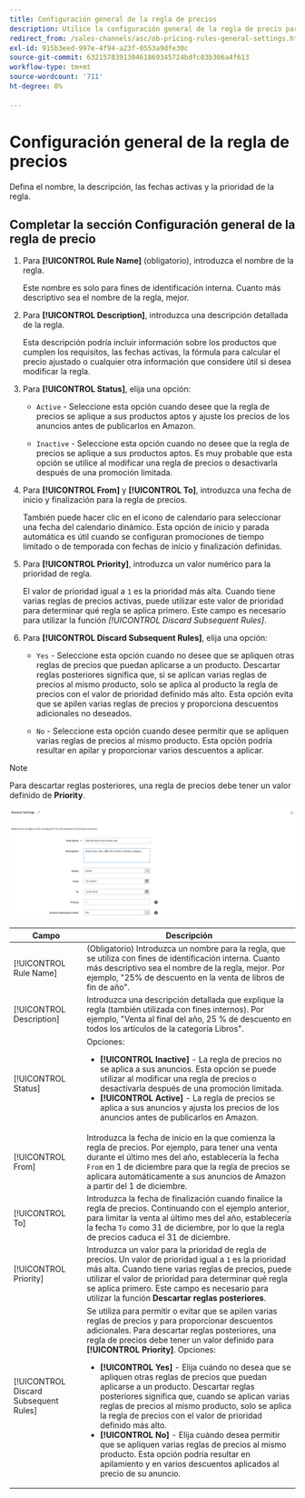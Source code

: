 ```yaml
---
title: Configuración general de la regla de precios
description: Utilice la configuración general de la regla de precio para definir las características principales de una regla de precio de anuncio.
redirect_from: /sales-channels/asc/ob-pricing-rules-general-settings.html
exl-id: 915b3eed-997e-4f94-a23f-0553a9dfe30c
source-git-commit: 632157839130461869345724bdfc03b306a4f613
workflow-type: tm+mt
source-wordcount: '711'
ht-degree: 0%

---
```


# Configuración general de la regla de precios

Defina el nombre, la descripción, las fechas activas y la prioridad de la regla.

## Completar la sección Configuración general de la regla de precio

1. Para **[!UICONTROL Rule Name]** (obligatorio), introduzca el nombre de la regla.

   Este nombre es solo para fines de identificación interna. Cuanto más descriptivo sea el nombre de la regla, mejor.

1. Para **[!UICONTROL Description]**, introduzca una descripción detallada de la regla.

   Esta descripción podría incluir información sobre los productos que cumplen los requisitos, las fechas activas, la fórmula para calcular el precio ajustado o cualquier otra información que considere útil si desea modificar la regla.

1. Para **[!UICONTROL Status]**, elija una opción:

   - `Active` - Seleccione esta opción cuando desee que la regla de precios se aplique a sus productos aptos y ajuste los precios de los anuncios antes de publicarlos en Amazon.

   - `Inactive` - Seleccione esta opción cuando no desee que la regla de precios se aplique a sus productos aptos. Es muy probable que esta opción se utilice al modificar una regla de precios o desactivarla después de una promoción limitada.

1. Para **[!UICONTROL From]** y **[!UICONTROL To]**, introduzca una fecha de inicio y finalización para la regla de precios.

   También puede hacer clic en el icono de calendario para seleccionar una fecha del calendario dinámico. Esta opción de inicio y parada automática es útil cuando se configuran promociones de tiempo limitado o de temporada con fechas de inicio y finalización definidas.

1. Para **[!UICONTROL Priority]**, introduzca un valor numérico para la prioridad de regla.

   El valor de prioridad igual a `1` es la prioridad más alta. Cuando tiene varias reglas de precios activas, puede utilizar este valor de prioridad para determinar qué regla se aplica primero. Este campo es necesario para utilizar la función _[!UICONTROL Discard Subsequent Rules]_.

1. Para **[!UICONTROL Discard Subsequent Rules]**, elija una opción:

   - `Yes` - Seleccione esta opción cuando no desee que se apliquen otras reglas de precios que puedan aplicarse a un producto. Descartar reglas posteriores significa que, si se aplican varias reglas de precios al mismo producto, solo se aplica al producto la regla de precios con el valor de prioridad definido más alto. Esta opción evita que se apilen varias reglas de precios y proporciona descuentos adicionales no deseados.

   - `No` - Seleccione esta opción cuando desee permitir que se apliquen varias reglas de precios al mismo producto. Esta opción podría resultar en apilar y proporcionar varios descuentos a aplicar.

>[!NOTE]
>
>Para descartar reglas posteriores, una regla de precios debe tener un valor definido de **Priority**.

![Configuración general de la regla de precios](assets/amazon-pricing-rule-general.png)

| Campo | Descripción |
|---|---|
| [!UICONTROL Rule Name] | (Obligatorio) Introduzca un nombre para la regla, que se utiliza con fines de identificación interna. Cuanto más descriptivo sea el nombre de la regla, mejor. Por ejemplo, &quot;25% de descuento en la venta de libros de fin de año&quot;. |
| [!UICONTROL Description] | Introduzca una descripción detallada que explique la regla (también utilizada con fines internos). Por ejemplo, &quot;Venta al final del año, 25 % de descuento en todos los artículos de la categoría Libros&quot;. |
| [!UICONTROL Status] | Opciones:<ul><li>**[!UICONTROL Inactive]** - La regla de precios no se aplica a sus anuncios. Esta opción se puede utilizar al modificar una regla de precios o desactivarla después de una promoción limitada.</li><li>**[!UICONTROL Active]** - La regla de precios se aplica a sus anuncios y ajusta los precios de los anuncios antes de publicarlos en Amazon.</li></ul> |
| [!UICONTROL From] | Introduzca la fecha de inicio en la que comienza la regla de precios. Por ejemplo, para tener una venta durante el último mes del año, establecería la fecha `From` en 1 de diciembre para que la regla de precios se aplicara automáticamente a sus anuncios de Amazon a partir del 1 de diciembre. |
| [!UICONTROL To] | Introduzca la fecha de finalización cuando finalice la regla de precios. Continuando con el ejemplo anterior, para limitar la venta al último mes del año, establecería la fecha `To` como 31 de diciembre, por lo que la regla de precios caduca el 31 de diciembre. |
| [!UICONTROL Priority] | Introduzca un valor para la prioridad de regla de precios. Un valor de prioridad igual a `1` es la prioridad más alta. Cuando tiene varias reglas de precios, puede utilizar el valor de prioridad para determinar qué regla se aplica primero. Este campo es necesario para utilizar la función **Descartar reglas posteriores**. |
| [!UICONTROL Discard Subsequent Rules] | Se utiliza para permitir o evitar que se apilen varias reglas de precios y para proporcionar descuentos adicionales. Para descartar reglas posteriores, una regla de precios debe tener un valor definido para **[!UICONTROL Priority]**. Opciones:<ul><li>**[!UICONTROL Yes]** - Elija cuándo no desea que se apliquen otras reglas de precios que puedan aplicarse a un producto. Descartar reglas posteriores significa que, cuando se aplican varias reglas de precios al mismo producto, solo se aplica la regla de precios con el valor de prioridad definido más alto.</li><li>**[!UICONTROL No]** - Elija cuándo desea permitir que se apliquen varias reglas de precios al mismo producto. Esta opción podría resultar en apilamiento y en varios descuentos aplicados al precio de su anuncio.</li></ul> |
